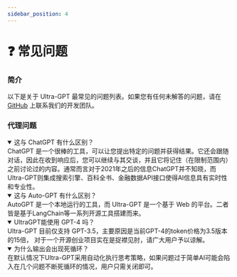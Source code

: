 ```yaml
---
sidebar_position: 4
---
```


# ❓ 常见问题

### 简介

以下是关于 Ultra-GPT 最常见的问题列表。如果您有任何未解答的问题，请在[GitHub](https://github.com/ZhangWei-KUMO/UltraGPT) 上联系我们的开发团队。

### 代理问题

<details open>
<summary>这与 ChatGPT 有什么区别？</summary>
ChatGPT 是一个很棒的工具，可以让您提出特定的问题并获得结果。它还会跟随对话，因此在收到响应后，您可以继续与其交谈，并且它将记住（在限制范围内）之前讨论过的内容。通常而言对于2021年之后的信息ChatGPT并不知晓，而Ultra-GPT则集成搜索引擎、百科全书、金融数据API接口使得AI信息具有实时性和专业性。
</details>

<details open>
<summary>这与 Auto-GPT 有什么区别？</summary>
AutoGPT 是一个本地运行的工具，而 Ultra-GPT 是一个基于 Web 的平台。二者皆是基于LangChain等一系列开源工具搭建而来。
</details>

<details open>
<summary>UltraGPT能使用 GPT-4 吗？</summary>
Ultra-GPT 目前仅支持 GPT-3.5，主要原因是当前GPT-4的token价格为3.5版本的15倍，
对于一个开源创业项目实在是捉襟见肘，请广大用户予以谅解。
</details>

<details open>
<summary>为什么输出会出现死循环？</summary>
    在默认情况下Ultra-GPT采用自动化执行思考策略，如果问题过于简单AI可能会陷入在几个问题不断死循环的情况，用户只需关闭即可。
</details>

